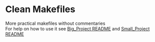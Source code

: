 # Clean Makefiles

More practical makefiles without commentaries </br>
For help on how to use it see [Big_Project README](../Big_Project/README.md) and [Small_Project README](../Small_Project/README.md)